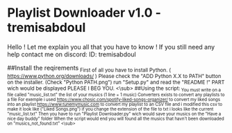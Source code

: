 # Playlist Downloader v1.0 - tremisabdoul

Hello !
Let me explain you all that you have to know !
If you still need any help contact me on discord: ID: tremisabdoul

##Install the reqirements<sub>
	First of all you have to install Python. ( https://www.python.org/downloads/ )
	Please check the "ADD Python X.X to PATH" button on the installer. (Check "Python PATH.png")
	run "Setup.py" and read the "README !" PART wich would be displayed PLEASE I BEG YOU. 
<\sub>
##Using the script:<sub>
	You must write on a file called "music_list.txt" the list of your musics (1 line = 1 music) Converters exists to convert any playlists to a file
		For exemple i used https://www.chosic.com/spotify-liked-songs-organizer/ to convert my liked songs into an playlist
		https://www.tunemymusic.com to convert my playlist to an CSV file
		and i modified this csv to make it look like ("Liked Songs.png")
		if you change the extension of the file to txt i looks like the current "music_list.txt"
	Then you have to run "Playlist Downloader.py" wich would save your musics on the "Have a nice day buddy" folder
	When the script would end you will found all the musics that havn't been downloaded on "musics_not_found.txt"
<\sub>
